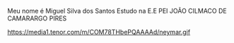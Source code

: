 Meu nome é Miguel Silva dos Santos
Estudo na E.E PEI JOÃO CILMACO DE CAMARARGO PIRES 



https://media1.tenor.com/m/COM78THbePQAAAAd/neymar.gif
